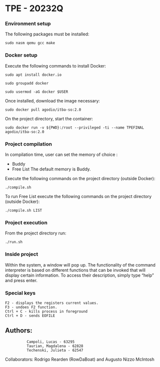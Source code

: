 # TPE - 20232Q

### Environment setup

The following packages must be installed:

    sudo nasm qemu gcc make

### Docker setup

Execute the following commands to install Docker:
    
    sudo apt install docker.io

    sudo groupadd docker

    sudo usermod -aG docker $USER 

Once installed, download the image necessary:

    sudo docker pull agodio/itba-so:2.0

On the project directory, start the container:

    sudo docker run -v ${PWD}:/root --privileged -ti --name TPEFINAL agodio/itba-so:2.0



### Project compilation

In compilation time, user can set the memory of choice :
- Buddy
- Free List
The default memory is Buddy.

Execute the following commands on the project directory (outside Docker):

    ./compile.sh

To run Free List execute the following commands on the project directory (outside Docker):

    ./compile.sh LIST

### Project execution

From the project directory run:

    ./run.sh

### Inside project

Within the system, a window will pop up. The functionality of the command interpreter is based on different functions that can be invoked that will display certain information. To access their description, simply type “help” and press enter.

### Special keys
    F2 - displays the registers current values.
    F3 - undoes F2 function.
    Ctrl + C - kills process in foreground
    Ctrl + D - sends EOFILE

## Authors:
              Campoli, Lucas - 63295
              Taurian, Magdalena - 62828
              Techenski, Julieta - 62547


Collaborators: Rodrigo Rearden (RowDaBoat) and Augusto Nizzo McIntosh
